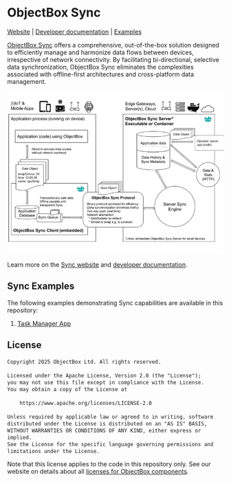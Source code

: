 # ObjectBox Sync

[Website][1] | [Developer documentation][2] | [Examples](#sync-examples)

[ObjectBox Sync][1] offers a comprehensive, out-of-the-box solution designed to efficiently manage
and harmonize data flows between devices, irrespective of network connectivity. By facilitating
bi-directional, selective data synchronization, ObjectBox Sync eliminates the complexities
associated with offline-first architectures and cross-platform data management.

![ObjectBox Sync Architecture](images/sync-architecture-800x600.png)

Learn more on the [Sync website][1] and [developer documentation][2].

## Sync Examples

The following examples demonstrating Sync capabilities are available in this repository:

1. [Task Manager App](/tasks)

[1]: https://objectbox.io/sync/
[2]: https://sync.objectbox.io/

## License

```text
Copyright 2025 ObjectBox Ltd. All rights reserved.

Licensed under the Apache License, Version 2.0 (the "License");
you may not use this file except in compliance with the License.
You may obtain a copy of the License at

    https://www.apache.org/licenses/LICENSE-2.0

Unless required by applicable law or agreed to in writing, software
distributed under the License is distributed on an "AS IS" BASIS,
WITHOUT WARRANTIES OR CONDITIONS OF ANY KIND, either express or implied.
See the License for the specific language governing permissions and
limitations under the License.
```

Note that this license applies to the code in this repository only.
See our website on details about all [licenses for ObjectBox components](https://objectbox.io/faq/#license-pricing).
